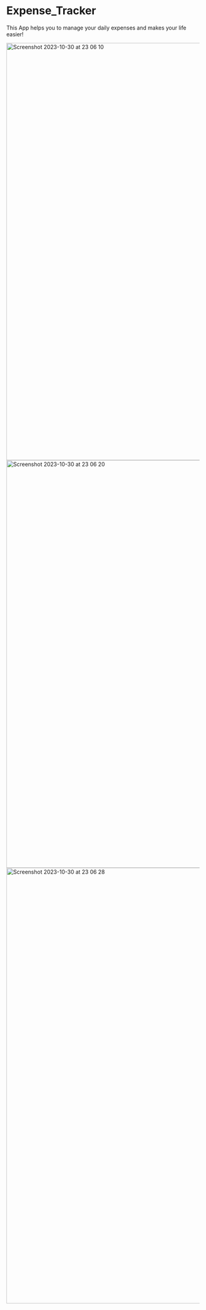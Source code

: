 # Expense_Tracker
This App helps you to manage your daily expenses and makes your life easier!

<img width="1086" alt="Screenshot 2023-10-30 at 23 06 10" src="https://github.com/MarkoKustudija/Expense_Tracker/assets/81296935/5c2a7124-9eef-4302-ad0b-0e7a7ae31e0e">
<img width="1061" alt="Screenshot 2023-10-30 at 23 06 20" src="https://github.com/MarkoKustudija/Expense_Tracker/assets/81296935/7577f42e-fbad-4f39-ad0f-e719530125c6">
<img width="1134" alt="Screenshot 2023-10-30 at 23 06 28" src="https://github.com/MarkoKustudija/Expense_Tracker/assets/81296935/62ee2600-0bac-4845-9011-8e330a890342">
